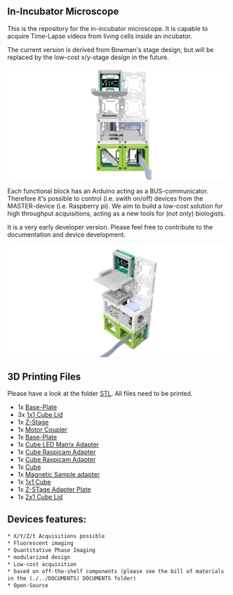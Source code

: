 ## In-Incubator Microscope
This is the repository for the in-incubator microscope. It is capable to acquire Time-Lapse videos from living cells inside an incubator. 

The current version is derived from Bowman's stage design, but will be replaced by the low-cost x/y-stage design in the future.

<p align="center">
<img src="./IMAGES/Assembly_UKJ_Microscope_v4.png" width="500">
</p>


Each functional block has an Arduino acting as a BUS-communicator. Therefore it's possible to control (i.e. swith on/off) devices from the MASTER-device (i.e. Raspberry pi). We aim to build a low-cost solution for high throughput acquisitions, acting as a new tools for (not only) biologists. 

It is a very early developer version. Please feel free to contribute to the documentation and device development.
 
<p align="center">
<img src="./IMAGES/Assembly_UKJ_Microscope_v4_2.png" width="500">
</p>

## 3D Printing Files
Please have a look at the folder [STL](./STL). All files need to be printed.

* 1x [Base-Plate](./STL/Assembly_UKJ_Microscope_Assembly_base_4x2.stl)
* 3x [1x1 Cube Lid](./STL/Assembly_UKJ_Microscope_v4_10_Lid_el_v0.stl)
* 1x [Z-Stage](./STL/Assembly_UKJ_Microscope_v4_00_focus_inlet_triangle_spiral_v6.stl)
* 1x [Motor Coupler](./STL/Assembly_UKJ_Microscope_v4_01_28BYJ_Coupling_ScrewM4.stl)
* 1x [Base-Plate](./STL/Assembly_UKJ_Microscope_v4_10_Cube_2x_v0_no-rods.stl)
* 1x [Cube LED Matrix Adapter](./STL/Assembly_UKJ_Microscope_v4_10_Cube_LED_Array.stl)
* 1x [Cube Raspicam Adapter](./STL/Assembly_UKJ_Microscope_v4_11_Mirror_Adapter_for_RaspiCam.stl)
* 1x [Cube Raspicam Adapter](./STL/Assembly_UKJ_Microscope_v4_11_Mirror_Adapter_for_RaspiCam.stl)
* 1x [Cube](./STL/Assembly_UKJ_Microscope_v4_10_Cube_v0.stl)
* 1x [Magnetic Sample adapter](./STL/Assembly_UKJ_Microscope_v4_40_XY_Stage_Chipclamp.stl)
* 1x [1x1 Cube](./STL/Assembly_UKJ_Microscope_v4_10_Cube_v0_21.stl)
* 1x [Z-STage Adapter Plate](./STL/Assembly_UKJ_Microscope_v4_40_Z_Stage_Adapterplate.stl)
* 1x [2x1 Cube Lid ](./STL/Assembly_UKJ_Microscope_v4_10_Lid_el_2x_v0.stl)




## Devices features:

	* X/Y/Z/t Acquisitions possible
	* Fluorescent imaging 
	* Quantitative Phase Imaging
	* modularized design
	* Low-cost acquisition
	* based on off-the-shelf components (please see the bill of materials in the (./../DOCUMENTS) DOCUMENTS folder)
	* Open-Source